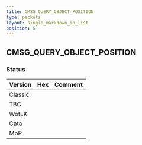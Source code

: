 ```yaml
---
title: CMSG_QUERY_OBJECT_POSITION
type: packets
layout: single_markdown_in_list
position: 5
---
```


## CMSG_QUERY_OBJECT_POSITION

### Status

Version | Hex | Comment
---------- | ---------- | ---------- 
Classic |  |  
TBC |  |  
WotLK |  |  
Cata |  |  
MoP |  |  